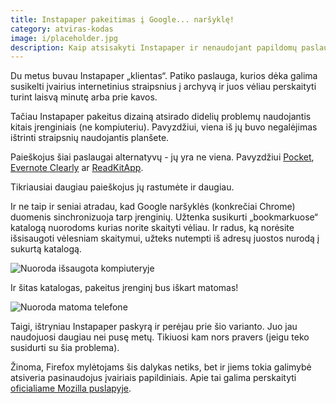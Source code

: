 ```yaml
---
title: Instapaper pakeitimas į Google... naršyklę!
category: atviras-kodas
image: i/placeholder.jpg
description: Kaip atsisakyti Instapaper ir nenaudojant papildomų paslaugų turėti tą patį.
---
```


Du metus buvau Instapaper „klientas“. Patiko paslauga, kurios dėka galima susikelti įvairius internetinius straipsnius į archyvą ir juos vėliau perskaityti turint laisvą minutę arba prie kavos.

Tačiau Instapaper pakeitus dizainą atsirado didelių problemų naudojantis kitais įrenginiais (ne kompiuteriu). Pavyzdžiui, viena iš jų buvo negalėjimas ištrinti straipsnių naudojantis planšete.

Paieškojus šiai paslaugai alternatyvų - jų yra ne viena. Pavyzdžiui [Pocket](https://getpocket.com/), [Evernote Clearly](https://evernote.com/clearly/) ar [ReadKitApp](http://readkitapp.com/).

Tikriausiai daugiau paieškojus jų rastumėte ir daugiau.

Ir ne taip ir seniai atradau, kad Google naršyklės (konkrečiai Chrome) duomenis sinchronizuoja tarp įrenginių. Užtenka susikurti „bookmarkuose“ katalogą nuorodoms kurias norite skaityti vėliau. Ir radus, ką norėsite išsisaugoti vėlesniam skaitymui, užteks nutempti iš adresų juostos nurodą į sukurtą katalogą.

![Nuoroda išsaugota kompiuteryje](/i/google_bookmarks_pc.png)

Ir šitas katalogas, pakeitus įrenginį bus iškart matomas!

![Nuoroda matoma telefone](/i/google_bookmarks_mobile.png)

Taigi, ištryniau Instapaper paskyrą ir perėjau prie šio varianto. Juo jau naudojuosi daugiau nei pusę metų. Tikiuosi kam nors pravers (jeigu teko susidurti su šia problema).

Žinoma, Firefox mylėtojams šis dalykas netiks, bet ir jiems tokia galimybė atsiveria pasinaudojus įvairiais papildiniais. Apie tai galima perskaityti [oficialiame Mozilla puslapyje](https://support.mozilla.org/en-US/kb/how-do-i-set-up-firefox-sync).
